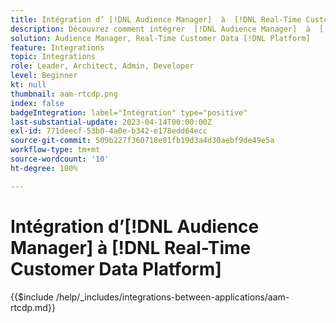 ```yaml
---
title: Intégration d’ [!DNL Audience Manager]  à  [!DNL Real-Time Customer Data Platform]
description: Découvrez comment intégrer  [!DNL Audience Manager]  à  [!DNL Real-Time Customer Data Platform].
solution: Audience Manager, Real-Time Customer Data [!DNL Platform]
feature: Integrations
topic: Integrations
role: Leader, Architect, Admin, Developer
level: Beginner
kt: null
thumbnail: aam-rtcdp.png
index: false
badgeIntegration: label="Intégration" type="positive"
last-substantial-update: 2023-04-14T00:00:00Z
exl-id: 771deecf-53b0-4a0e-b342-e178edd64ecc
source-git-commit: 509b227f360718e81fb19d3a4d30aebf9de49e5a
workflow-type: tm+mt
source-wordcount: '10'
ht-degree: 100%

---
```


# Intégration d’[!DNL Audience Manager] à [!DNL Real-Time Customer Data Platform]

{{$include /help/_includes/integrations-between-applications/aam-rtcdp.md}}
